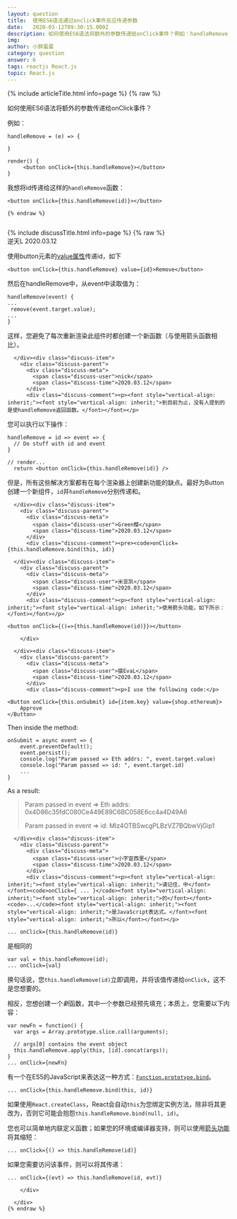 ```yaml
---
layout: question
title:  使用ES6语法通过onclick事件反应传递参数
date:   2020-03-12T09:30:15.000Z
description: 如何使用ES6语法将额外的参数传递给onClick事件？例如：handleRemove = (e) => {}render() {   ...
img: 
author: 小胖蛋蛋
category: question
answer: 6
tags: reactjs React.js
topic: React.js
---
```

<div class="article-root">
  <div class="article">
    {% include articleTitle.html info=page %}
    {% raw %}
    <div class="article-content"><p><font style="vertical-align: inherit;"><font style="vertical-align: inherit;">如何使用ES6语法将额外的参数传递给onClick事件？</font></font></p>

<p><font style="vertical-align: inherit;"><font style="vertical-align: inherit;">例如：</font></font></p>

<pre><code>handleRemove = (e) =&gt; {<font></font>
<font></font>
}<font></font>
<font></font>
render() {<font></font>
     &lt;button onClick={this.handleRemove}&gt;&lt;/button&gt;<font></font>
}<font></font>
</code></pre>

<p><font style="vertical-align: inherit;"><font style="vertical-align: inherit;">我想将id传递给这样的</font></font><code>handleRemove</code><font style="vertical-align: inherit;"><font style="vertical-align: inherit;">函数：</font></font></p>

<pre><code>&lt;button onClick={this.handleRemove(id)}&gt;&lt;/button&gt;
</code></pre></div>
    {% endraw %}
  </div>
  <p style="height: 0;width:0;overflow: hidden;"> 第1212篇《使用ES6语法通过onclick事件反应传递参数》来自Winter(https://github.com/aiyld/aiyld.github.io)的站点</p>
  <div class="discuss-wrapper">
    {% include discussTitle.html info=page %}
    {% raw %}
    <div class="discuss-item">
        <div class="discuss-parent">
          <div class="discuss-meta">
            <span class="discuss-user">逆天L</span>
            <span class="discuss-time">2020.03.12</span>
          </div>
          <div class="discuss-comment"><p><font style="vertical-align: inherit;"><font style="vertical-align: inherit;">使用</font><font style="vertical-align: inherit;">button元素</font><font style="vertical-align: inherit;">的</font></font><a href="https://developer.mozilla.org/en-US/docs/Web/HTML/Element/button" rel="noreferrer"><font style="vertical-align: inherit;"><font style="vertical-align: inherit;">value属性</font></font></a><font style="vertical-align: inherit;"><font style="vertical-align: inherit;">传递id，如下</font></font></p>

<pre><code>&lt;button onClick={this.handleRemove} value={id}&gt;Remove&lt;/button&gt;
</code></pre>

<p><font style="vertical-align: inherit;"><font style="vertical-align: inherit;">然后在handleRemove中，从event中读取值为：</font></font></p>

<pre><code>handleRemove(event) {<font></font>
...<font></font>
 remove(event.target.value);<font></font>
...<font></font>
}<font></font>
</code></pre>

<p><font style="vertical-align: inherit;"><font style="vertical-align: inherit;">这样，您避免了每次重新渲染此组件时都创建一个新函数（与使用箭头函数相比）。</font></font></p></div>
        </div>
        
      </div><div class="discuss-item">
        <div class="discuss-parent">
          <div class="discuss-meta">
            <span class="discuss-user">nick</span>
            <span class="discuss-time">2020.03.12</span>
          </div>
          <div class="discuss-comment"><p><font style="vertical-align: inherit;"><font style="vertical-align: inherit;">到目前为止，没有人提到的是使handleRemove返回函数。</font></font></p>

<p><font style="vertical-align: inherit;"><font style="vertical-align: inherit;">您可以执行以下操作：</font></font></p>

<pre><code>handleRemove = id =&gt; event =&gt; {<font></font>
  // Do stuff with id and event<font></font>
}<font></font>
<font></font>
// render...<font></font>
  return &lt;button onClick={this.handleRemove(id)} /&gt;<font></font>
</code></pre>

<p><font style="vertical-align: inherit;"><font style="vertical-align: inherit;">但是，所有这些解决方案都有在每个渲染器上创建新功能的缺点。</font><font style="vertical-align: inherit;">最好为Button创建一个新组件，</font></font><code>id</code><font style="vertical-align: inherit;"><font style="vertical-align: inherit;">并</font></font><code>handleRemove</code><font style="vertical-align: inherit;"><font style="vertical-align: inherit;">分别</font><font style="vertical-align: inherit;">传递</font><font style="vertical-align: inherit;">和</font><font style="vertical-align: inherit;">。</font></font></p></div>
        </div>
        
      </div><div class="discuss-item">
        <div class="discuss-parent">
          <div class="discuss-meta">
            <span class="discuss-user">Green樱</span>
            <span class="discuss-time">2020.03.12</span>
          </div>
          <div class="discuss-comment"><pre><code>onClick={this.handleRemove.bind(this, id)}
</code></pre></div>
        </div>
        
      </div><div class="discuss-item">
        <div class="discuss-parent">
          <div class="discuss-meta">
            <span class="discuss-user">米亚凯</span>
            <span class="discuss-time">2020.03.12</span>
          </div>
          <div class="discuss-comment"><p><font style="vertical-align: inherit;"><font style="vertical-align: inherit;">使用箭头功能，如下所示：</font></font></p>

<pre><code>&lt;button onClick={()=&gt;{this.handleRemove(id)}}&gt;&lt;/button&gt;
</code></pre></div>
        </div>
        
      </div><div class="discuss-item">
        <div class="discuss-parent">
          <div class="discuss-meta">
            <span class="discuss-user">猿EvaL</span>
            <span class="discuss-time">2020.03.12</span>
          </div>
          <div class="discuss-comment"><p>I use the following code:</p>

<pre><code>&lt;Button onClick={this.onSubmit} id={item.key} value={shop.ethereum}&gt;<font></font>
    Approve<font></font>
&lt;/Button&gt;<font></font>
</code></pre>

<p>Then inside the method:</p>

<pre><code>onSubmit = async event =&gt; {<font></font>
    event.preventDefault();<font></font>
    event.persist();<font></font>
    console.log("Param passed =&gt; Eth addrs: ", event.target.value)<font></font>
    console.log("Param passed =&gt; id: ", event.target.id)<font></font>
    ...<font></font>
}<font></font>
</code></pre>

<p>As a result:</p>

<blockquote>
  <p>Param passed in event =&gt; Eth addrs: 0x4D86c35fdC080Ce449E89C6BC058E6cc4a4D49A6</p>
  
  <p>Param passed in event =&gt;  id: Mlz4OTBSwcgPLBzVZ7BQbwVjGip1</p>
</blockquote></div>
        </div>
        
      </div><div class="discuss-item">
        <div class="discuss-parent">
          <div class="discuss-meta">
            <span class="discuss-user">小宇宙西里</span>
            <span class="discuss-time">2020.03.12</span>
          </div>
          <div class="discuss-comment"><p><font style="vertical-align: inherit;"><font style="vertical-align: inherit;">请记住，中</font></font><code>onClick={ ... }</code><font style="vertical-align: inherit;"><font style="vertical-align: inherit;">的</font></font><code>...</code><font style="vertical-align: inherit;"><font style="vertical-align: inherit;">是JavaScript表达式。</font><font style="vertical-align: inherit;">所以</font></font></p>

<pre class="lang-js prettyprint-override"><code>... onClick={this.handleRemove(id)}
</code></pre>

<p><font style="vertical-align: inherit;"><font style="vertical-align: inherit;">是相同的</font></font></p>

<pre class="lang-js prettyprint-override"><code>var val = this.handleRemove(id);<font></font>
... onClick={val}<font></font>
</code></pre>

<p><font style="vertical-align: inherit;"><font style="vertical-align: inherit;">换句话说，您</font></font><code>this.handleRemove(id)</code><font style="vertical-align: inherit;"><font style="vertical-align: inherit;">立即</font><font style="vertical-align: inherit;">调用</font><font style="vertical-align: inherit;">，并将该值传递给</font></font><code>onClick</code><font style="vertical-align: inherit;"><font style="vertical-align: inherit;">，这不是您想要的。</font></font></p>

<p><font style="vertical-align: inherit;"><font style="vertical-align: inherit;">相反，您想创建一个</font></font><em><font style="vertical-align: inherit;"><font style="vertical-align: inherit;">新</font></font></em><font style="vertical-align: inherit;"><font style="vertical-align: inherit;">函数，其中一个参数已经预先填充；</font><font style="vertical-align: inherit;">本质上，您需要以下内容：</font></font></p>

<pre class="lang-js prettyprint-override"><code>var newFn = function() {<font></font>
  var args = Array.prototype.slice.call(arguments);<font></font>
<font></font>
  // args[0] contains the event object<font></font>
  this.handleRemove.apply(this, [id].concat(args));<font></font>
}<font></font>
... onClick={newFn}<font></font>
</code></pre>

<p><font style="vertical-align: inherit;"><font style="vertical-align: inherit;">有一个在ES5的JavaScript来表达这一种方式：</font></font><a href="https://developer.mozilla.org/en-US/docs/Web/JavaScript/Reference/Global_Objects/Function/bind" rel="noreferrer"><code>Function.prototype.bind</code></a><font style="vertical-align: inherit;"><font style="vertical-align: inherit;">。</font></font></p>

<pre class="lang-js prettyprint-override"><code>... onClick={this.handleRemove.bind(this, id)}
</code></pre>

<p><font style="vertical-align: inherit;"><font style="vertical-align: inherit;">如果使用</font></font><code>React.createClass</code><font style="vertical-align: inherit;"><font style="vertical-align: inherit;">，React会自动</font></font><code>this</code><font style="vertical-align: inherit;"><font style="vertical-align: inherit;">为您</font><font style="vertical-align: inherit;">绑定</font><font style="vertical-align: inherit;">实例方法，除非将其更改为，否则它可能会抱怨</font></font><code>this.handleRemove.bind(null, id)</code><font style="vertical-align: inherit;"><font style="vertical-align: inherit;">。</font></font></p>

<p><font style="vertical-align: inherit;"><font style="vertical-align: inherit;">您也可以简单地内联定义函数；</font><font style="vertical-align: inherit;">如果您的环境或编译器支持，则可以</font><font style="vertical-align: inherit;">使用</font></font><a href="https://developer.mozilla.org/en-US/docs/Web/JavaScript/Reference/Functions/Arrow_functions" rel="noreferrer"><font style="vertical-align: inherit;"><font style="vertical-align: inherit;">箭头功能</font></font></a><font style="vertical-align: inherit;"><font style="vertical-align: inherit;">将其缩短</font><font style="vertical-align: inherit;">：</font></font></p>

<pre class="lang-js prettyprint-override"><code>... onClick={() =&gt; this.handleRemove(id)}
</code></pre>

<p><font style="vertical-align: inherit;"><font style="vertical-align: inherit;">如果您需要访问该事件，则可以将其传递：</font></font></p>

<pre class="lang-js prettyprint-override"><code>... onClick={(evt) =&gt; this.handleRemove(id, evt)}
</code></pre></div>
        </div>
        
      </div>
    {% endraw %}
  </div>
<div>
